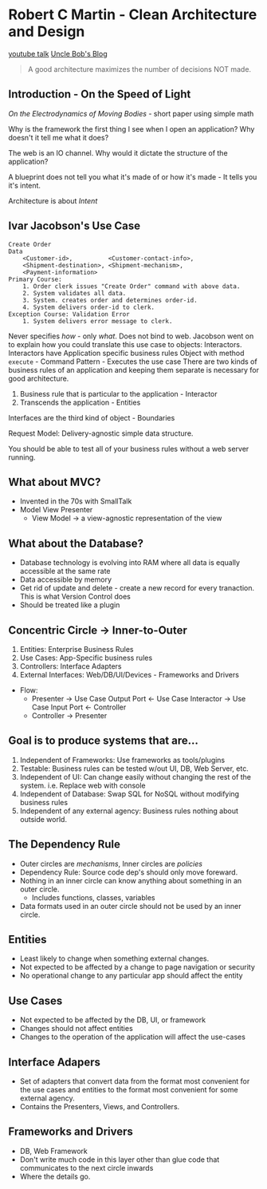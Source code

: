# Robert C Martin - Clean Architecture and Design

[youtube talk](https://www.youtube.com/watch?v=Nsjsiz2A9mg)
[Uncle Bob's Blog](http://blog.8thlight.com/uncle-bob/2012/08/13/the-clean-architecture.html)

> A good architecture maximizes the number of decisions NOT made.

## Introduction - On the Speed of Light

_On the Electrodynamics of Moving Bodies_ - short paper using simple math

Why is the framework the first thing I see when I open an application? Why doesn't it tell me what it does?

The web is an IO channel. Why would it dictate the structure of the application?

A blueprint does not tell you what it's made of or how it's made - It tells you it's intent.

Architecture is about _Intent_

## Ivar Jacobson's Use Case

```text
Create Order
Data
    <Customer-id>,          <Customer-contact-info>,
    <Shipment-destination>, <Shipment-mechanism>,
    <Payment-information>
Primary Course:
    1. Order clerk issues "Create Order" command with above data.
    2. System validates all data.
    3. System. creates order and determines order-id.
    4. System delivers order-id to clerk.
Exception Course: Validation Error
    1. System delivers error message to clerk.
```

Never specifies _how_ - only _what_. Does not bind to web.
Jacobson went on to explain how you could translate this use case to objects: Interactors.
Interactors have Application specific business rules
Object with method `execute` - Command Pattern - Executes the use case
There are two kinds of business rules of an application and keeping them separate is necessary for good architecture.

1. Business rule that is particular to the application - Interactor
2. Transcends the application - Entities

Interfaces are the third kind of object - Boundaries

Request Model: Delivery-agnostic simple data structure.

You should be able to test all of your business rules without a web server running.

## What about MVC?

-   Invented in the 70s with SmallTalk
-   Model View Presenter
    -   View Model -> a view-agnostic representation of the view

## What about the Database?

-   Database technology is evolving into RAM where all data is equally accessible at the same rate
-   Data accessible by memory
-   Get rid of update and delete - create a new record for every tranaction. This is what Version Control does
-   Should be treated like a plugin

## Concentric Circle -> Inner-to-Outer

1. Entities: Enterprise Business Rules
2. Use Cases: App-Specific business rules
3. Controllers: Interface Adapters
4. External Interfaces: Web/DB/UI/Devices - Frameworks and Drivers

-   Flow:
    -   Presenter -> Use Case Output Port <- Use Case Interactor -> Use Case Input Port <- Controller
    -   Controller -> Presenter

## Goal is to produce systems that are...

1. Independent of Frameworks: Use frameworks as tools/plugins
2. Testable: Business rules can be tested w/out UI, DB, Web Server, etc.
3. Independent of UI: Can change easily without changing the rest of the system. i.e. Replace web with console
4. Independent of Database: Swap SQL for NoSQL without modifying business rules
5. Independent of any external agency: Business rules nothing about outside world.

## The Dependency Rule

-   Outer circles are _mechanisms_, Inner circles are _policies_
-   Dependency Rule: Source code dep's should only move foreward.
-   Nothing in an inner circle can know anything about something in an outer circle.
    -   Includes functions, classes, variables
-   Data formats used in an outer circle should not be used by an inner circle.

## Entities

-   Least likely to change when something external changes.
-   Not expected to be affected by a change to page navigation or security
-   No operational change to any particular app should affect the entity

## Use Cases

-   Not expected to be affected by the DB, UI, or framework
-   Changes should not affect entities
-   Changes to the operation of the application will affect the use-cases

## Interface Adapers

-   Set of adapters that convert data from the format most convenient for the use cases and entities to the format most convenient for some external agency.
-   Contains the Presenters, Views, and Controllers.

## Frameworks and Drivers

-   DB, Web Framework
-   Don't write much code in this layer other than glue code that communicates to the next circle inwards
-   Where the details go.
